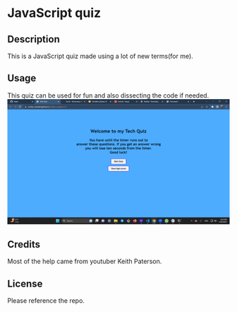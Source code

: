 # JavaScript quiz

## Description
This is a JavaScript quiz made using a lot of new terms(for me).

## Usage
This quiz can be used for fun and also dissecting the code if needed.
![my-javascript-quiz](./assets/Screenshot%20(9).png)

## Credits
Most of the help came from youtuber Keith Paterson.

## License
Please reference the repo.
